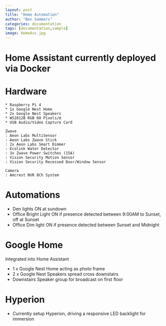 ```yaml
---
layout: post
title: "Home Automation"
author: "Ben Sommers"
categories: documentation
tags: [documentation,sample]
image: HomeAss.jpg
---
```


# Home Assistant currently deployed via Docker

Hardware
=============
    * Raspberry Pi 4  
    * 1x Google Nest Home  
    * 2x Google Nest Speakers  
    * WS2812B RGB 60 Pixels/m  
    * USB Audio/Video Capture Card  

    Zwave
    : Aeon Labs MultiSensor
    : Aeon Labs Zwave Stick
    : 2x Aeon Labs Smart Dimmer
    : Ecolink Water Detector
    : 3x Zwave Power Switches (15A)
    : Vision Security Motion Sensor
    : Vision Security Recessed Door/Window Sensor

    Camera
    : Amcrest NVR 8Ch System

# Automations
* Den lights ON at sundown
* Office Bright Light ON if presence detected between 9:00AM to Sunset, off at Sunset
* Office Dim light ON if presence detected between Sunset and Midnight


# Google Home
Integrated into Home Assistant
* 1 x Google Nest Home acting as photo frame 
* 2 x Google Nest Speakers spread cross downstairs
* Downstairs Speaker group for broadcast on first floor

# Hyperion
* Currently setup Hyperion, driving a responsive LED backlight for immersion
